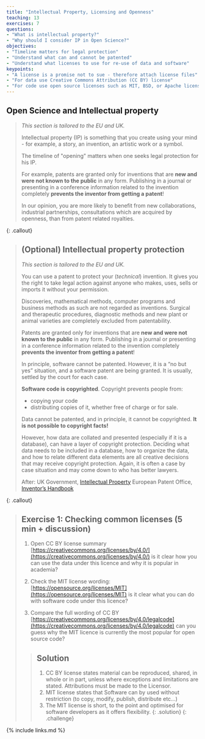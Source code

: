 ```yaml
---
title: "Intellectual Property, Licensing and Openness"
teaching: 13
exercises: 7
questions:
- "What is intellectual property?"
- "Why should I consider IP in Open Science?"
objectives:
- "Timeline matters for legal protection"
- "Understand what can and cannot be patented"
- "Understand what licenses to use for re-use of data and software"
keypoints:
- "A license is a promise not to sue - therefore attach license files"
- "For data use Creative Commons Attribution (CC BY) license"
- "For code use open source licenses such as MIT, BSD, or Apache license"
---
```


## Open Science and Intellectual property

> *This section is tailored to the EU and UK.*
>
> Intellectual property (IP) is something that you create using your
> mind - for example, a story, an invention, an artistic work
> or a symbol.
>
> The timeline of "opening" matters when one seeks legal protection
> for his IP.
>
> For example, patents are granted only for inventions that are
> **new and were not known to the public** in any form.
> Publishing in a journal or presenting in a conference
> information related to the invention completely
> **prevents the inventor from getting a patent**!
>
> In our opinion, you are more likely to benefit from new collaborations,
> industrial partnerships, consultations which are acquired by openness,
> than from patent related royalties.
>
{: .callout}

> ## (Optional) Intellectual property protection
> *This section is tailored to the EU and UK.*
>
> You can use a patent to protect your (*technical*) invention.
> It gives you the right to take legal action against anyone who
> makes, uses, sells or imports it without your permission.
>
> Discoveries, mathematical methods, computer programs and
> business methods as such are not regarded as inventions.
> Surgical and therapeutic procedures,
> diagnostic methods and new plant or animal varieties are
> completely excluded from patentability.
>
> Patents are granted only for inventions that are
> **new and were not known to the public** in any form.
> Publishing in a journal or presenting in a conference
> information related to the invention completely
> **prevents the inventor from getting a patent**!
>
> In principle, software cannot be patented.
> However, it is a “no but yes” situation, and a software patent
> are being granted. It is usually, settled by the court for each case.
>
> **Software code is copyrighted**. Copyright prevents people from:
> *	copying your code
> *	distributing copies of it, whether free of charge or for sale.
>
> Data cannot be patented, and in principle, it cannot be copyrighted.
> **It is not possible to copyright facts!**
>
> However, how data are collated and presented
> (especially if it is a database),
> can have a layer of copyright protection.
> Deciding what data needs to be included in a database,
> how to organize the data, and how to relate different data elements are all creative
> decisions that may receive copyright protection.
> Again, it is often a case by case situation and may come down to who has
> better lawyers.
>
> After:
> UK Government, [Intellectual Property](https://www.gov.uk/browse/business/intellectual-property)
> European Patent Office, [Inventor’s Handbook](https://www.epo.org/learning/materials/inventors-handbook.html)
>
{: .callout}

> ## Exercise 1: Checking common licenses (5 min + discussion)
> 1. Open CC BY license summary [https://creativecommons.org/licenses/by/4.0/](https://creativecommons.org/licenses/by/4.0/)
is it clear how you can use the data under this licence and why it is popular in academia?
>
> 2. Check the MIT license wording: [https://opensource.org/licenses/MIT](https://opensource.org/licenses/MIT)
is it clear what you can do with software code under this licence?
>
> 3. Compare the full wording of CC BY
[https://creativecommons.org/licenses/by/4.0/legalcode](https://creativecommons.org/licenses/by/4.0/legalcode)
can you guess why the MIT licence is currently the most popular for open source code?
>
>> ## Solution
>>
>> 1. CC BY license states material can be reproduced, shared, in whole or in part, unless where exceptions and limitations are stated. Attributions must be made to the Licensor.
>> 2. MIT license states that Software can by used without restriction (to copy, modify, publish, distribute etc...)
>> 3. The MIT license is short, to the point and optimised for software developers as it offers flexibility.
> {: .solution}
{: .challenge}


{% include links.md %}
